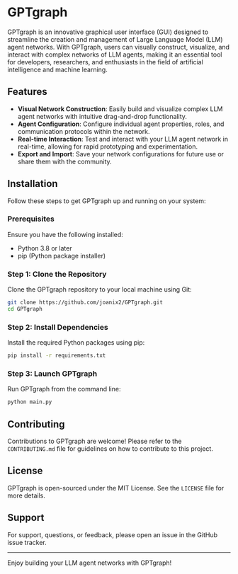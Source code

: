 # GPTgraph

GPTgraph is an innovative graphical user interface (GUI) designed to streamline the creation and management of Large Language Model (LLM) agent networks. With GPTgraph, users can visually construct, visualize, and interact with complex networks of LLM agents, making it an essential tool for developers, researchers, and enthusiasts in the field of artificial intelligence and machine learning.

## Features

- **Visual Network Construction**: Easily build and visualize complex LLM agent networks with intuitive drag-and-drop functionality.
- **Agent Configuration**: Configure individual agent properties, roles, and communication protocols within the network.
- **Real-time Interaction**: Test and interact with your LLM agent network in real-time, allowing for rapid prototyping and experimentation.
- **Export and Import**: Save your network configurations for future use or share them with the community.

## Installation

Follow these steps to get GPTgraph up and running on your system:

### Prerequisites

Ensure you have the following installed:
- Python 3.8 or later
- pip (Python package installer)

### Step 1: Clone the Repository

Clone the GPTgraph repository to your local machine using Git:

```bash
git clone https://github.com/joanix2/GPTgraph.git
cd GPTgraph
```

### Step 2: Install Dependencies

Install the required Python packages using pip:

```bash
pip install -r requirements.txt
```

### Step 3: Launch GPTgraph

Run GPTgraph from the command line:

```bash
python main.py
```

## Contributing

Contributions to GPTgraph are welcome! Please refer to the `CONTRIBUTING.md` file for guidelines on how to contribute to this project.

## License

GPTgraph is open-sourced under the MIT License. See the `LICENSE` file for more details.

## Support

For support, questions, or feedback, please open an issue in the GitHub issue tracker.

---

Enjoy building your LLM agent networks with GPTgraph!
